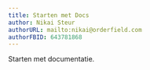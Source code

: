 ```yaml
---
title: Starten met Docs
author: Nikai Steur
authorURL: mailto:nikai@orderfield.com
authorFBID: 643781868
---
```


Starten met documentatie.
